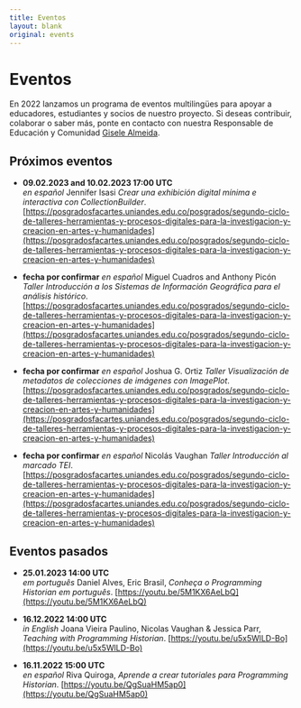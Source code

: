 ```yaml
---
title: Eventos
layout: blank
original: events
---
```


# Eventos

En 2022 lanzamos un programa de eventos multilingües para apoyar a educadores, estudiantes y socios de nuestro proyecto. 
Si deseas contribuir, colaborar o saber más, ponte en contacto con nuestra Responsable de Educación y Comunidad <a href="mailto:community@programminghistorian.org">Gisele Almeida</a>.

## Próximos eventos

* **09.02.2023 and 10.02.2023 17:00 UTC**  
_en español_ Jennifer Isasi _Crear una exhibición digital mínima e interactiva con CollectionBuilder_. [https://posgradosfacartes.uniandes.edu.co/posgrados/segundo-ciclo-de-talleres-herramientas-y-procesos-digitales-para-la-investigacion-y-creacion-en-artes-y-humanidades](https://posgradosfacartes.uniandes.edu.co/posgrados/segundo-ciclo-de-talleres-herramientas-y-procesos-digitales-para-la-investigacion-y-creacion-en-artes-y-humanidades)

* **fecha por confirmar** 
_en español_ Miguel Cuadros and Anthony Picón _Taller Introducción a los Sistemas de Información Geográfica para el análisis histórico_. [https://posgradosfacartes.uniandes.edu.co/posgrados/segundo-ciclo-de-talleres-herramientas-y-procesos-digitales-para-la-investigacion-y-creacion-en-artes-y-humanidades](https://posgradosfacartes.uniandes.edu.co/posgrados/segundo-ciclo-de-talleres-herramientas-y-procesos-digitales-para-la-investigacion-y-creacion-en-artes-y-humanidades)

* **fecha por confirmar**
_en español_ Joshua G. Ortiz _Taller Visualización de metadatos de colecciones de imágenes con ImagePlot_. [https://posgradosfacartes.uniandes.edu.co/posgrados/segundo-ciclo-de-talleres-herramientas-y-procesos-digitales-para-la-investigacion-y-creacion-en-artes-y-humanidades](https://posgradosfacartes.uniandes.edu.co/posgrados/segundo-ciclo-de-talleres-herramientas-y-procesos-digitales-para-la-investigacion-y-creacion-en-artes-y-humanidades)

* **fecha por confirmar**
_en español_ Nicolás Vaughan _Taller Introducción al marcado TEI_. [https://posgradosfacartes.uniandes.edu.co/posgrados/segundo-ciclo-de-talleres-herramientas-y-procesos-digitales-para-la-investigacion-y-creacion-en-artes-y-humanidades](https://posgradosfacartes.uniandes.edu.co/posgrados/segundo-ciclo-de-talleres-herramientas-y-procesos-digitales-para-la-investigacion-y-creacion-en-artes-y-humanidades)

## Eventos pasados

* **25.01.2023 14:00 UTC**  
_em português_ Daniel Alves, Eric Brasil, _Conheça o Programming Historian em português_. [https://youtu.be/5M1KX6AeLbQ](https://youtu.be/5M1KX6AeLbQ)

* **16.12.2022 14:00 UTC**  
_in English_ Joana Vieira Paulino, Nicolas Vaughan & Jessica Parr, _Teaching with Programming Historian_. [https://youtu.be/u5x5WlLD-Bo](https://youtu.be/u5x5WlLD-Bo)

* **16.11.2022 15:00 UTC**  
_en español_ Riva Quiroga, _Aprende a crear tutoriales para Programming Historian_. [https://youtu.be/QgSuaHM5ap0](https://youtu.be/QgSuaHM5ap0)
